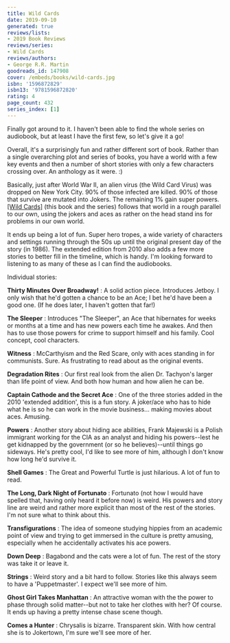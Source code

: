 ```yaml
---
title: Wild Cards
date: 2019-09-10
generated: true
reviews/lists:
- 2019 Book Reviews
reviews/series:
- Wild Cards
reviews/authors:
- George R.R. Martin
goodreads_id: 147908
cover: /embeds/books/wild-cards.jpg
isbn: '1596872829'
isbn13: '9781596872820'
rating: 4
page_count: 432
series_index: [1]
---
```

Finally got around to it. I haven't been able to find the whole series on audiobook, but at least I have the first few, so let's give it a go!  

Overall, it's a surprisingly fun and rather different sort of book. Rather than a single overarching plot and series of books, you have a world with a few key events and then a number of short stories with only a few characters crossing over. An anthology as it were. :)  

<!--more-->

Basically, just after World War II, an alien virus (the Wild Card Virus) was dropped on New York City. 90% of those infected are killed. 90% of those that survive are mutated into Jokers. The remaining 1% gain super powers. [[Wild Cards]]() (this book and the series) follows that world in a rough parallel to our own, using the jokers and aces as rather on the head stand ins for problems in our own world.  

It ends up being a lot of fun. Super hero tropes, a wide variety of characters and settings running through the 50s up until the original present day of the story (in 1986). The extended edition from 2010 also adds a few more stories to better fill in the timeline, which is handy. I'm looking forward to listening to as many of these as I can find the audiobooks.  

Individual stories:  

 **Thirty Minutes Over Broadway!** : A solid action piece. Introduces Jetboy. I only wish that he'd gotten a chance to be an Ace; I bet he'd have been a good one. (If he does later, I haven't gotten that far!)  

 **The Sleeper** : Introduces "The Sleeper", an Ace that hibernates for weeks or months at a time and has new powers each time he awakes. And then has to use those powers for crime to support himself and his family. Cool concept, cool characters.  

**Witness** : McCarthyism and the Red Scare, only with aces standing in for communists. Sure. As frustrating to read about as the original events.  

 **Degradation Rites** : Our first real look from the alien Dr. Tachyon's larger than life point of view. And both how human and how alien he can be.  

**Captain Cathode and the Secret Ace** : One of the three stories added in the 2010 'extended addition', this is a fun story. A joker/ace who has to hide what he is so he can work in the movie business... making movies about aces. Amusing.  

**Powers** : Another story about hiding ace abilities, Frank Majewski is a Polish immigrant working for the CIA as an analyst and hiding his powers--lest he get kidnapped by the government (or so he believes)--until things go sideways. He's pretty cool, I'd like to see more of him, although I don't know how long he'd survive it.  

**Shell Games** : The Great and Powerful Turtle is just hilarious. A lot of fun to read.  

**The Long, Dark Night of Fortunato** : Fortunato (not how I would have spelled that, having only heard it before now) is weird. His powers and story line are weird and rather more explicit than most of the rest of the stories. I'm not sure what to think about this.  

**Transfigurations** : The idea of someone studying hippies from an academic point of view and trying to get immersed in the culture is pretty amusing, especially when he accidentally activates his ace powers.  

**Down Deep** : Bagabond and the cats were a lot of fun. The rest of the story was take it or leave it.  

**Strings** : Weird story and a bit hard to follow. Stories like this always seem to have a 'Puppetmaster'. I expect we'll see more of him.  

**Ghost Girl Takes Manhattan** : An attractive woman with the the power to phase through solid matter--but not to take her clothes with her? Of course. It ends up having a pretty intense chase scene though.  

**Comes a Hunter** : Chrysalis is bizarre. Transparent skin. With how central she is to Jokertown, I'm sure we'll see more of her.